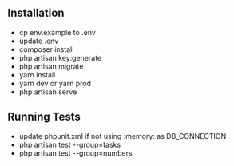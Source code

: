 
## Installation

- cp env.example to .env
- update .env
- composer install
- php artisan key:generate
- php artisan migrate
- yarn install
- yarn dev or yarn prod
- php artisan serve 


## Running Tests

- update phpunit.xml if not using :memory: as DB_CONNECTION
- php artisan test --group=tasks
- php artisan test --group=numbers
